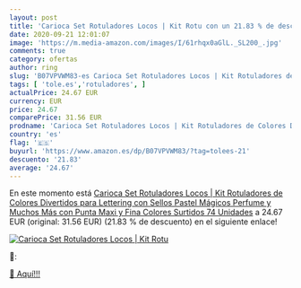 ```yaml
---
layout: post
title: 'Carioca Set Rotuladores Locos | Kit Rotu con un 21.83 % de descuento'
date: 2020-09-21 12:01:07
image: 'https://m.media-amazon.com/images/I/61rhqx0aGlL._SL200_.jpg'
comments: true
category: ofertas
author: ring
slug: 'B07VPVWM83-es Carioca Set Rotuladores Locos | Kit Rotuladores de Colores...'
tags: [ 'tole.es','rotuladores', ]
actualPrice: 24.67 EUR
currency: EUR
price: 24.67
comparePrice: 31.56 EUR
prodname: 'Carioca Set Rotuladores Locos | Kit Rotuladores de Colores Divertidos para Lettering  con Sellos Pastel  Mágicos  Perfume y Muchos Más  con Punta Maxi y Fina  Colores Surtidos 74 Unidades'
country: 'es'
flag: '🇪🇸'
buyurl: 'https://www.amazon.es/dp/B07VPVWM83/?tag=tolees-21'
descuento: '21.83'
average: '24.67'
---
```


En este momento está [Carioca Set Rotuladores Locos | Kit Rotuladores de Colores Divertidos para Lettering  con Sellos Pastel  Mágicos  Perfume y Muchos Más  con Punta Maxi y Fina  Colores Surtidos 74 Unidades](https://www.amazon.es/dp/B07VPVWM83/?tag=tolees-21) a 24.67 EUR (original: 31.56 EUR) (21.83 %  de descuento) en el siguiente enlace!

[![Carioca Set Rotuladores Locos | Kit Rotu](https://m.media-amazon.com/images/I/61rhqx0aGlL._SL200_.jpg)](https://www.amazon.es/dp/B07VPVWM83/?tag=tolees-21)

🔎:


[🛒 Aquí!!!](https://www.amazon.es/dp/B07VPVWM83/?tag=tolees-21)
